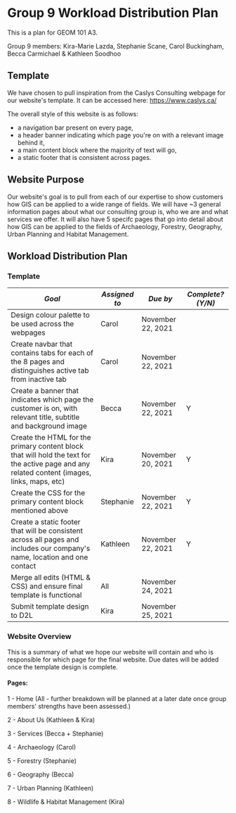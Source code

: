 # Group 9 Workload Distribution Plan
This is a plan for GEOM 101 A3.

Group 9 members: Kira-Marie Lazda, Stephanie Scane, Carol Buckingham, Becca Carmichael & Kathleen Soodhoo
## Template
We have chosen to pull inspiration from the Caslys Consulting webpage for our website's template. It can be accessed here: https://www.caslys.ca/

The overall style of this website is as follows: 
- a navigation bar present on every page, 
- a header banner indicating which page you're on with a relevant image behind it, 
- a main content block where the majority of text will go,
- a static footer that is consistent across pages.
## Website Purpose
Our website's goal is to pull from each of our expertise to show customers how GIS can be applied to a wide range of fields. 
We will have ~3 general information pages about what our consulting group is, who we are and what services we offer.
It will also have 5 specifc pages that go into detail about how GIS can be applied to the fields of Archaeology, Forestry, Geography, Urban Planning and Habitat Management.
## Workload Distribution Plan
### Template
*Goal* | *Assigned to* | *Due by* | *Complete? (Y/N)*
--- | --- | --- | ---
Design colour palette to be used across the webpages | Carol | November 22, 2021
Create navbar that contains tabs for each of the 8 pages and distinguishes active tab from inactive tab | Carol | November 22, 2021
Create a banner that indicates which page the customer is on, with relevant title, subtitle and background image | Becca | November 22, 2021 | Y
Create the HTML for the primary content block that will hold the text for the active page and any related content (images, links, maps, etc) | Kira | November 20, 2021 | Y
Create the CSS for the primary content block mentioned above | Stephanie | November 22, 2021 | Y
Create a static footer that will be consistent across all pages and includes our company's name, location and one contact | Kathleen | November 22, 2021 | Y
Merge all edits (HTML & CSS) and ensure final template is functional | All | November 24, 2021
Submit template design to D2L | Kira | November 25, 2021
### Website Overview
This is a summary of what we hope our website will contain and who is responsible for which page for the final website. 
Due dates will be added once the template design is complete.
#### Pages:
1 - Home (All - further breakdown will be planned at a later date once group members' strengths have been assessed.)

2 - About Us (Kathleen & Kira)

3 - Services (Becca + Stephanie)

4 - Archaeology (Carol)

5 - Forestry (Stephanie)

6 - Geography (Becca) 

7 - Urban Planning (Kathleen)

8 - Wildlife & Habitat Management (Kira)
